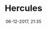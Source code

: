 ---
title: Hercules
titleone: '<ruby><rb lang="en">Apotheosis of Hercules</rb><rt lang="fr">Apothéose&#160;d&#39;Hercule</rt></ruby>'
menu: hercules
created: 26-10-2017, 15:25
date: 06-12-2017, 21:35
modified: 14-12-2017, 16:00
itempage: Article
taxonomy:
   category: [docs, en]
content:
    items:
       '@taxonomy':
         category: [hercule, en]
    order:
        by: default
        dir: asc
    limit: 1
    pagination: true
metadata:
    robots: 'noindex, nofollow'
    description: "presentation of the text published in the Mercure de France for the inauguration of the ceiling of the Salon d'Hercule (Hercules Room) of the Palace of Versailles, « The Apotheosis of Hercules » by King Louis XV on 1736 september, 26th probably written by painter François Lemoyne."
    keywords: "Palace of Versailles, Versailles, Château de Versailles, Louis 15, Louis XV, François Lemoyne, François Le Moine, Salon d'Hercule, Apothéose d'Hercule, Hercules Room, Apotheosis of Hercules"
    image: hercule_700x448.jpg
    image_width: 700
    image_height: 488
    image_title: "François Lemoyne, Detail of « The Apotheosis of Hercules », Salon d'Hercule (Hercules Room) of the Palace of Versailles"
    image_legend: "Jupiter introduces Hercules to Hebe, Goddess of Youth, led by the Hymen."
    'twitter:card' : summary
significantlinks: ["https://en.wikipedia.org/wiki/Louis_XV_of_France"]
specialty: ["History of France", "Mythology", "Culture of royal french court", "Louis XV", "François Lemoyne", "François Le Moine", "Salon d'Hercule", "Apothéose d'Hercule", "Hercules Room", "Apotheosis of Hercules"]
shortcode-core:
   active: true
sitemap:
   changefreq: daily
   priority: 0.5
---